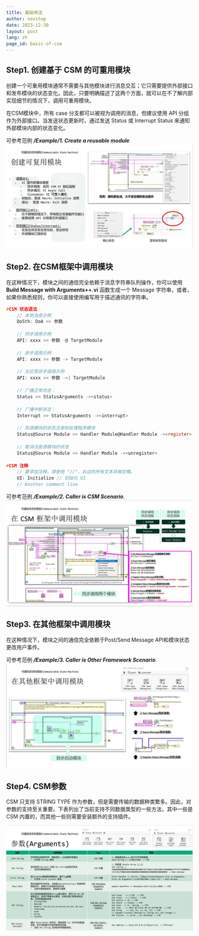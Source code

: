 ```yaml
---
title: 基础用法
author: nevstop
date: 2023-12-30
layout: post
lang: zh
page_id: basic-of-csm
---
```


## Step1. 创建基于 CSM 的可重用模块

创建一个可重用模块通常不需要与其他模块进行消息交互；它只需要提供外部接口和发布模块的状态变化。因此，只要明确描述了这两个方面，就可以在不了解内部实现细节的情况下，调用可重用模块。

在CSM模块中，所有 case 分支都可以被视为调用的消息，但建议使用 API 分组作为外部接口。当发送状态更新时，通过发送 Status 或 Interrupt Status 来通知外部模块内部的状态变化。

可参考范例 ***/Example/1. Create a reusable module***
![img](assets/img/slides/Baisic-1.Create%20Reuse%20Module(CN).png)

## Step2. 在CSM框架中调用模块

在这种情况下，模块之间的通信完全依赖于消息字符串队列操作，你可以使用 **Build Message with Arguments++.vi** 函数生成一个 Message 字符串，或者，如果你熟悉规则，你可以直接使用编写用于描述通讯的字符串。

``` c
#CSM 状态语法
    // 本地消息示例
    DoSth: DoA >> 参数

    // 同步调用示例
    API: xxxx >> 参数 -@ TargetModule

    // 异步调用示例
    API: xxxx >> 参数 -> TargetModule

    // 无应答异步调用示例
    API: xxxx >> 参数 ->| TargetModule

    // 广播正常状态：
    Status >> StatusArguments -><status>

    // 广播中断状态：
    Interrupt >> StatusArguments -><interrupt>

    // 将源模块的状态注册到处理程序模块
    Status@Source Module >> Handler Module@Handler Module -><register>

    // 取消注册源模块的状态
    Status@Source Module >> Handler Module -><unregister>

#CSM 注释
    // 要添加注释，请使用 "//"，右边的所有文本将被忽略。
    UI: Initialize // 初始化 UI
    // Another comment line

```
可参考范例 ***/Example/2. Caller is CSM Scenario***.
![img](assets/img/slides/Baisic-2.Call%20in%20CSM%20Framework(CN).png)

## Step3. 在其他框架中调用模块

在这种情况下，模块之间的通信完全依赖于Post/Send Message API和模块状态更改用户事件。

可参考范例 ***/Example/3. Caller is Other Framework Scenario***.
![img](assets/img/slides/Baisic-3.Call%20in%20other%20Framework(CN).png)

## Step4. CSM参数

CSM 只支持 STRING TYPE 作为参数，但是需要传输的数据种类繁多。因此，对参数的支持至关重要。下表列出了当前支持不同数据类型的一些方法，其中一些是 CSM 内置的，而其他一些则需要安装额外的支持插件。

<!--

| 参数 | 类型 | 描述 |
|---|---|---|
| SafeStr | 内置 | “->\| -> -@ & <- ， ； []{} `”将被替换为%[HEXCODE] |
| HexStr | 内置 | 数据将被转换为十六进制字符串作为参数 |
|[MassData](https：//github.com/NEVSTOP-LAB/CSM-MassData-Parameter-Support) |插件|数据将被保存在循环缓冲区中。传递带有起始地址和数据长度|
|[API Arguments](https：//github.com/NEVSTOP-LAB/CSM-API-String-Arugments-Support) |插件|支持将纯字符串作为 CSM API 参数|
|[INI Static Variable](https：//github.com/NEVSTOP-LAB/CSM-INI-Static-Variable-Support)|插件|为 CSM 提供 ${variable} 支持|

-->

![table](assets/img/slides/Baisic-4.Arguments(CN).png)
